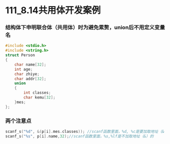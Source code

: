 # 111_8.14共用体开发案例

### 结构体下申明联合体（共用体）时为避免累赘，union后不用定义变量名
```cpp
#include <stdio.h>
#include <string.h>
struct Person
{
	char name[32];
	int age;
	char zhiye;
	char addr[32];
	union 
	{
		int classes;
		char kemu[32];
	}mes;
};
```
### 两个注意点
```cpp
scanf_s("%d", &(p[i].mes.classes)); //scanf函数里面，%d, %c是要加取地址（& ）的
scanf_s("%s", p[i].name,32);//scanf函数里面，%s,%lf是不加取地址（&）的			
```
